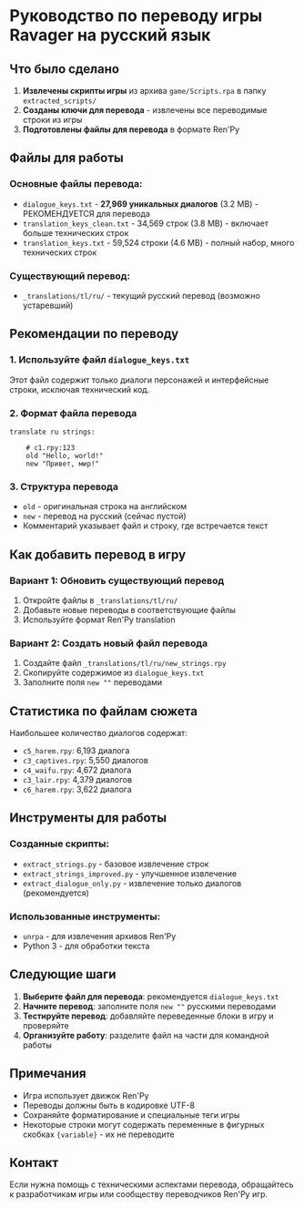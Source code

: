 # Руководство по переводу игры Ravager на русский язык

## Что было сделано

1. **Извлечены скрипты игры** из архива `game/Scripts.rpa` в папку `extracted_scripts/`
2. **Созданы ключи для перевода** - извлечены все переводимые строки из игры
3. **Подготовлены файлы для перевода** в формате Ren'Py

## Файлы для работы

### Основные файлы перевода:
- `dialogue_keys.txt` - **27,969 уникальных диалогов** (3.2 MB) - РЕКОМЕНДУЕТСЯ для перевода
- `translation_keys_clean.txt` - 34,569 строк (3.8 MB) - включает больше технических строк
- `translation_keys.txt` - 59,524 строки (4.6 MB) - полный набор, много технических строк

### Существующий перевод:
- `_translations/tl/ru/` - текущий русский перевод (возможно устаревший)

## Рекомендации по переводу

### 1. Используйте файл `dialogue_keys.txt`
Этот файл содержит только диалоги персонажей и интерфейсные строки, исключая технический код.

### 2. Формат файла перевода
```
translate ru strings:

    # c1.rpy:123
    old "Hello, world!"
    new "Привет, мир!"
```

### 3. Структура перевода
- `old` - оригинальная строка на английском
- `new` - перевод на русский (сейчас пустой)
- Комментарий указывает файл и строку, где встречается текст

## Как добавить перевод в игру

### Вариант 1: Обновить существующий перевод
1. Откройте файлы в `_translations/tl/ru/`
2. Добавьте новые переводы в соответствующие файлы
3. Используйте формат Ren'Py translation

### Вариант 2: Создать новый файл перевода
1. Создайте файл `_translations/tl/ru/new_strings.rpy`
2. Скопируйте содержимое из `dialogue_keys.txt`
3. Заполните поля `new ""` переводами

## Статистика по файлам сюжета

Наибольшее количество диалогов содержат:
- `c5_harem.rpy`: 6,193 диалога
- `c3_captives.rpy`: 5,550 диалогов  
- `c4_waifu.rpy`: 4,672 диалога
- `c3_lair.rpy`: 4,379 диалогов
- `c6_harem.rpy`: 3,622 диалога

## Инструменты для работы

### Созданные скрипты:
- `extract_strings.py` - базовое извлечение строк
- `extract_strings_improved.py` - улучшенное извлечение
- `extract_dialogue_only.py` - извлечение только диалогов (рекомендуется)

### Использованные инструменты:
- `unrpa` - для извлечения архивов Ren'Py
- Python 3 - для обработки текста

## Следующие шаги

1. **Выберите файл для перевода**: рекомендуется `dialogue_keys.txt`
2. **Начните перевод**: заполните поля `new ""` русскими переводами
3. **Тестируйте перевод**: добавляйте переведенные блоки в игру и проверяйте
4. **Организуйте работу**: разделите файл на части для командной работы

## Примечания

- Игра использует движок Ren'Py
- Переводы должны быть в кодировке UTF-8
- Сохраняйте форматирование и специальные теги игры
- Некоторые строки могут содержать переменные в фигурных скобках `{variable}` - их не переводите

## Контакт

Если нужна помощь с техническими аспектами перевода, обращайтесь к разработчикам игры или сообществу переводчиков Ren'Py игр.
